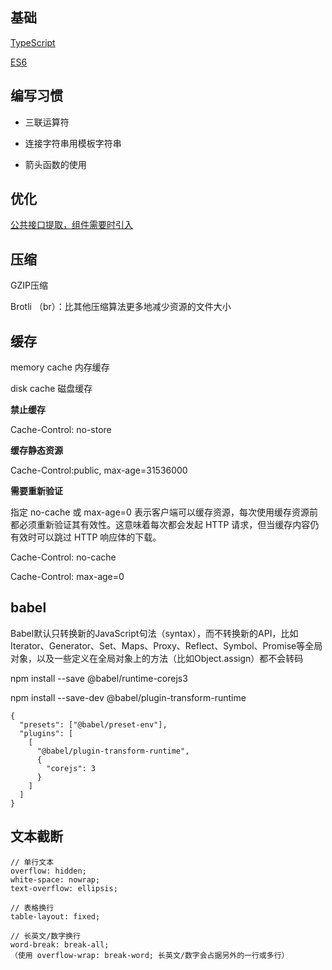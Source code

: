 ## 基础

[TypeScript](https://github.com/xin113726/pratice/issues/1)

[ES6](https://github.com/xin113726/pratice/issues/2)

## 编写习惯

- 三联运算符

- 连接字符串用模板字符串

- 箭头函数的使用

## 优化

[公共接口提取，组件需要时引入](https://juejin.im/post/6858504329251258382#heading-77)

## 压缩

GZIP压缩

Brotli （br）：比其他压缩算法更多地减少资源的文件大小

## 缓存

memory cache 内存缓存

disk cache 磁盘缓存

**禁止缓存**

Cache-Control: no-store

**缓存静态资源**

Cache-Control:public, max-age=31536000

**需要重新验证**

指定 no-cache 或 max-age=0 表示客户端可以缓存资源，每次使用缓存资源前都必须重新验证其有效性。这意味着每次都会发起 HTTP 请求，但当缓存内容仍有效时可以跳过 HTTP 响应体的下载。

Cache-Control: no-cache

Cache-Control: max-age=0

## babel

Babel默认只转换新的JavaScript句法（syntax），而不转换新的API，比如Iterator、Generator、Set、Maps、Proxy、Reflect、Symbol、Promise等全局对象，以及一些定义在全局对象上的方法（比如Object.assign）都不会转码

npm install --save @babel/runtime-corejs3

npm install --save-dev @babel/plugin-transform-runtime

```
{
  "presets": ["@babel/preset-env"],
  "plugins": [
    [
      "@babel/plugin-transform-runtime",
      {
        "corejs": 3
      }
    ]
  ]
}
```

## 文本截断

```
// 单行文本
overflow: hidden;
white-space: nowrap;
text-overflow: ellipsis;

// 表格换行
table-layout: fixed;

// 长英文/数字换行
word-break: break-all;
（使用 overflow-wrap: break-word; 长英文/数字会占据另外的一行或多行）
```
